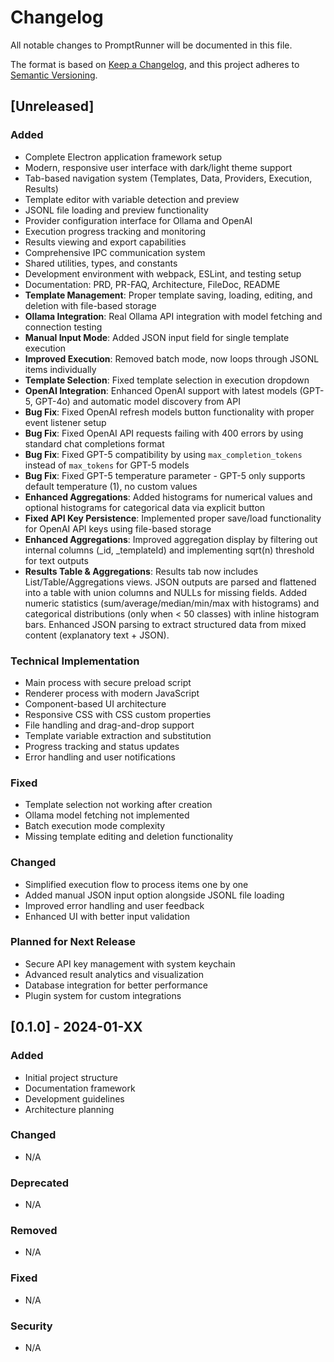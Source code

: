 # Changelog

All notable changes to PromptRunner will be documented in this file.

The format is based on [Keep a Changelog](https://keepachangelog.com/en/1.0.0/),
and this project adheres to [Semantic Versioning](https://semver.org/spec/v2.0.0.html).

## [Unreleased]

### Added
- Complete Electron application framework setup
- Modern, responsive user interface with dark/light theme support
- Tab-based navigation system (Templates, Data, Providers, Execution, Results)
- Template editor with variable detection and preview
- JSONL file loading and preview functionality
- Provider configuration interface for Ollama and OpenAI
- Execution progress tracking and monitoring
- Results viewing and export capabilities
- Comprehensive IPC communication system
- Shared utilities, types, and constants
- Development environment with webpack, ESLint, and testing setup
- Documentation: PRD, PR-FAQ, Architecture, FileDoc, README
- **Template Management**: Proper template saving, loading, editing, and deletion with file-based storage
- **Ollama Integration**: Real Ollama API integration with model fetching and connection testing
- **Manual Input Mode**: Added JSON input field for single template execution
- **Improved Execution**: Removed batch mode, now loops through JSONL items individually
- **Template Selection**: Fixed template selection in execution dropdown
- **OpenAI Integration**: Enhanced OpenAI support with latest models (GPT-5, GPT-4o) and automatic model discovery from API
- **Bug Fix**: Fixed OpenAI refresh models button functionality with proper event listener setup
- **Bug Fix**: Fixed OpenAI API requests failing with 400 errors by using standard chat completions format
- **Bug Fix**: Fixed GPT-5 compatibility by using `max_completion_tokens` instead of `max_tokens` for GPT-5 models
- **Bug Fix**: Fixed GPT-5 temperature parameter - GPT-5 only supports default temperature (1), no custom values
- **Enhanced Aggregations**: Added histograms for numerical values and optional histograms for categorical data via explicit button
- **Fixed API Key Persistence**: Implemented proper save/load functionality for OpenAI API keys using file-based storage
- **Enhanced Aggregations**: Improved aggregation display by filtering out internal columns (_id, _templateId) and implementing sqrt(n) threshold for text outputs
- **Results Table & Aggregations**: Results tab now includes List/Table/Aggregations views. JSON outputs are parsed and flattened into a table with union columns and NULLs for missing fields. Added numeric statistics (sum/average/median/min/max with histograms) and categorical distributions (only when < 50 classes) with inline histogram bars. Enhanced JSON parsing to extract structured data from mixed content (explanatory text + JSON).

### Technical Implementation
- Main process with secure preload script
- Renderer process with modern JavaScript
- Component-based UI architecture
- Responsive CSS with CSS custom properties
- File handling and drag-and-drop support
- Template variable extraction and substitution
- Progress tracking and status updates
- Error handling and user notifications

### Fixed
- Template selection not working after creation
- Ollama model fetching not implemented
- Batch execution mode complexity
- Missing template editing and deletion functionality

### Changed
- Simplified execution flow to process items one by one
- Added manual JSON input option alongside JSONL file loading
- Improved error handling and user feedback
- Enhanced UI with better input validation

### Planned for Next Release
- Secure API key management with system keychain
- Advanced result analytics and visualization
- Database integration for better performance
- Plugin system for custom integrations

## [0.1.0] - 2024-01-XX

### Added
- Initial project structure
- Documentation framework
- Development guidelines
- Architecture planning

### Changed
- N/A

### Deprecated
- N/A

### Removed
- N/A

### Fixed
- N/A

### Security
- N/A
